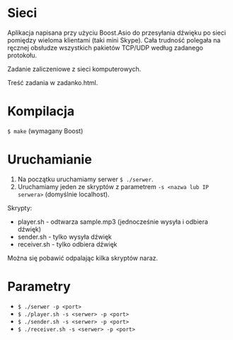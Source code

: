 # Sieci
Aplikacja napisana przy użyciu Boost.Asio do przesyłania dźwięku po sieci pomiędzy wieloma klientami (taki mini Skype). Cała trudność polegała na ręcznej obsłudze wszystkich pakietów TCP/UDP według zadanego protokołu.

Zadanie zaliczeniowe z sieci komputerowych.

Treść zadania w zadanko.html.

# Kompilacja
```$ make``` (wymagany Boost)

# Uruchamianie
1. Na początku uruchamiamy serwer ```$ ./serwer```.
2. Uruchamiamy jeden ze skryptów z parametrem ```-s <nazwa lub IP serwera>``` (domyślnie localhost).

Skrypty:
- player.sh - odtwarza sample.mp3 (jednocześnie wysyła i odbiera dźwięk)
- sender.sh - tylko wysyła dźwięk
- receiver.sh - tylko odbiera dźwięk

Można się pobawić odpalając kilka skryptów naraz.

# Parametry
- ```$ ./serwer -p <port>```
- ```$ ./player.sh -s <serwer> -p <port>```
- ```$ ./sender.sh -s <serwer> -p <port>```
- ```$ ./receiver.sh -s <serwer> -p <port>```

